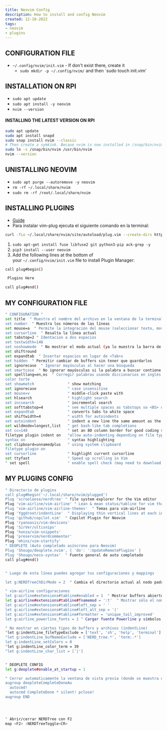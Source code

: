 ```yaml
---
title: Neovim Config
description: How to install and config Neovim
created: 12-10-2022
tags:
- neovim
- plugins
---
```

## CONFIGURATION FILE

- `~/.config/nvim/init.vim` - If don't exist there, create it
  - `sudo mkdir -p ~/.config/nvim/` and then `sudo touch init.vim'

## INSTALLATION ON RPI

- `sudo apt update`
- `sudo apt install -y neovim`
- `nvim --version`

#### INSTALLING THE LATEST VERSION ON RPI

```bash
sudo apt update
sudo apt install snapd
sudo snap install nvim --classic
# Then create a symkink. Becaue nvim is now installed in /snap/bin/nvim
sudo ln -s /snap/bin/nvim /usr/bin/nvim
nvim --version
```

## UNISTALLING NEOVIM

- `sudo apt purge --autoremove -y neovim`
- `rm -rf ~/.local/share/nvim`
- `sudo rm -rf /root/.local/share/nvim`

## INSTALLING PLUGINS

- [Guide](https://www.linode.com/docs/guides/how-to-install-neovim-and-plugins-with-vim-plug/)
-   Para instalar vim-plug ejecuta el siguiente comando en la terminal:
```bash
curl -fLo ~/.local/share/nvim/site/autoload/plug.vim --create-dirs https://raw.githubusercontent.com/junegunn/vim-plug/master/plug.vim
```

1. `sudo apt-get install fuse libfuse2 git python3-pip ack-grep -y`
2. `pip3 install --user neovim`
3. Add the following lines at the bottom of your `~/.config/nvim/init.vim` file to install Plugin Manager:

```bash
call plug#begin()

 Plugins Here

call plug#end()
```

## MY CONFIGURATION FILE

```bash
" CONFIGURATION "
set title  " Muestra el nombre del archivo en la ventana de la terminal
set number  " Muestra los números de las líneas
set mouse=a  " Permite la integración del mouse (seleccionar texto, mover el cursor)
set cursorline  " Resalta la línea actual
set tabstop=2 " Identacion a dos espacios 
set textwidth=140
set noshowmode  " No mostrar el modo actual (ya lo muestra la barra de estado)
set shiftround
set expandtab  " Insertar espacios en lugar de <Tab>s
set hidden  " Permitir cambiar de buffers sin tener que guardarlos
set ignorecase  " Ignorar mayúsculas al hacer una búsqueda
set smartcase  " No ignorar mayúsculas si la palabra a buscar contiene mayúsculas
set spelllang=en,es  " Corregir palabras usando diccionarios en inglés y español
color torte
set showmatch               " show matching 
set ignorecase              " case insensitive 
set mouse=v                 " middle-click paste with 
set hlsearch                " highlight search 
set incsearch               " incremental search
set softtabstop=4           " see multiple spaces as tabstops so <BS> does the right thing
set expandtab               " converts tabs to white space
set shiftwidth=4            " width for autoindents
set autoindent              " indent a new line the same amount as the line just typed
set wildmode=longest,list   " get bash-like tab completions
set cc=140                  " set an 80 column border for good coding style                                                                
filetype plugin indent on   "allow auto-indenting depending on file type
syntax on                   " syntax highlighting
set clipboard=unnamedplus   " using system clipboard
filetype plugin on
set cursorline              " highlight current cursorline
set ttyfast                 " Speed up scrolling in Vim
" set spell                 " enable spell check (may need to download language package)
```

## MY PLUGINS CONFIG

```bash
" Directorio de plugins
call plug#begin('~/.local/share/nvim/plugged')
Plug 'scrooloose/nerdtree' " file system explorer for the Vim editor 
Plug 'vim-airline/vim-airline' " Lean & mean status/tabline for vim that's light as air.
Plug 'vim-airline/vim-airline-themes'  " Temas para vim-airline
Plug 'Yggdroot/indentLine'  " Displaying thin vertical lines at each indentation level for code indented with spaces
Plug 'github/copilot.vim'  " Copilot Plugin for Neovim
Plug 'ryanoasis/vim-devicons'
Plug 'SirVer/ultisnips'
Plug 'honza/vim-snippets'
Plug 'preservim/nerdcommenter'
Plug 'mhinz/vim-startify'
" DEOPLETE (Auto completado asíncrono para Neovim)
Plug 'Shougo/deoplete.nvim', { 'do': ':UpdateRemotePlugins' }
Plug 'Shougo/neco-syntax'  " Fuente general de auto completado
call plug#end()


" Luego de esta línea puedes agregar tus configuraciones y mappings

let g:NERDTreeChDirMode = 2  " Cambia el directorio actual al nodo padre actual (NERDTree)

" vim-airline configuraciones 
let g:airline#extensions#tabline#enabled = 1  " Mostrar buffers abiertos (como pestañas)
let g:airline#extensions#tabline#fnamemod = ':t'  " Mostrar sólo el nombre del archivo
let g:airline#extensions#tabline#left_sep = ' '
let g:airline#extensions#tabline#left_alt_sep = '|'
let g:airline#extensions#tabline#formatter = 'unique_tail_improved'
let g:airline_powerline_fonts = 1 " Cargar fuente Powerline y símbolos

" No mostrar en ciertos tipos de buffers y archivos (indentLine)
"let g:indentLine_fileTypeExclude = ['text', 'sh', 'help', 'terminal']
"let g:indentLine_bufNameExclude = ['NERD_tree.*', 'term:.*']
let g:indentLine_setColors = 0
"let g:indentLine_color_term = 39
"let g:indentLine_char_list = ['|'] 


" DEOPLETE CONFIG
let g:deoplete#enable_at_startup = 1

" Cerrar automaticamente la ventana de vista previa (donde se muestra documentación, si existe)
augroup deopleteCompleteDoneAu
  autocmd!
  autocmd CompleteDone * silent! pclose!
augroup END




" Abrir/cerrar NERDTree con F2
map <F2> :NERDTreeToggle<CR>
```
